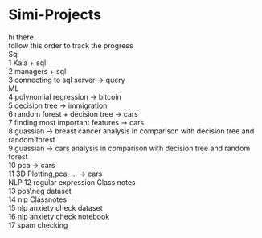 # Simi-Projects
hi there <br />
follow this order to track the progress <br />
Sql <br />
1 Kala + sql<br />
2 managers + sql <br />
3 connecting to sql server -> query <br />
ML <br />
4 polynomial regression -> bitcoin <br />
5 decision tree -> immigration <br />
6 random forest + decision tree -> cars <br />
7 finding most important features -> cars <br /> 
8 guassian -> breast cancer analysis in comparison with decision tree and random forest <br />
9 guassian -> cars analysis in comparison with decision tree and random forest <br />
10 pca -> cars <br />
11 3D Plotting,pca, ... -> cars <br />
NLP
12 regular expression  Class notes<br />
13 pos\neg dataset <br />
14 nlp Classnotes <br />
15 nlp anxiety check dataset <br />
 16 nlp anxiety check notebook <br />
 17 spam checking <br />


